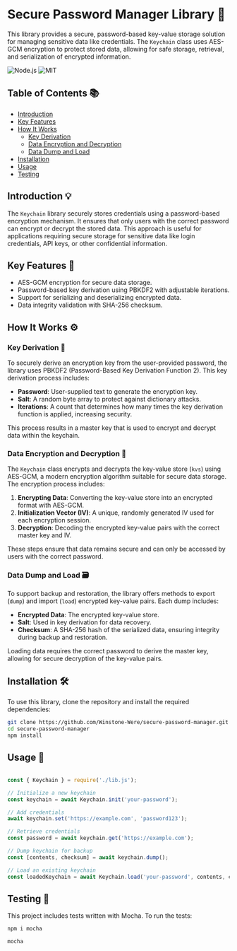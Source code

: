 # Secure Password Manager Library 🔐

This library provides a secure, password-based key-value storage solution for managing sensitive data like credentials. The `Keychain` class uses AES-GCM encryption to protect stored data, allowing for safe storage, retrieval, and serialization of encrypted information.

![Node.js](https://img.shields.io/badge/Node.js-339933?style=flat&logo=node.js&logoColor=white)
![MIT](https://img.shields.io/badge/License-MIT-green)

## Table of Contents 📚

- [Introduction](#introduction)
- [Key Features](#key-features)
- [How It Works](#how-it-works)
  - [Key Derivation](#key-derivation)
  - [Data Encryption and Decryption](#data-encryption-and-decryption)
  - [Data Dump and Load](#data-dump-and-load)
- [Installation](#installation)
- [Usage](#usage)
- [Testing](#testing)

## Introduction 💡

The `Keychain` library securely stores credentials using a password-based encryption mechanism. It ensures that only users with the correct password can encrypt or decrypt the stored data. This approach is useful for applications requiring secure storage for sensitive data like login credentials, API keys, or other confidential information.

## Key Features 🔑

- AES-GCM encryption for secure data storage.
- Password-based key derivation using PBKDF2 with adjustable iterations.
- Support for serializing and deserializing encrypted data.
- Data integrity validation with SHA-256 checksum.

## How It Works ⚙️

### Key Derivation 🔑

To securely derive an encryption key from the user-provided password, the library uses PBKDF2 (Password-Based Key Derivation Function 2). This key derivation process includes:

- **Password**: User-supplied text to generate the encryption key.
- **Salt**: A random byte array to protect against dictionary attacks.
- **Iterations**: A count that determines how many times the key derivation function is applied, increasing security.

This process results in a master key that is used to encrypt and decrypt data within the keychain.

### Data Encryption and Decryption 🔐

The `Keychain` class encrypts and decrypts the key-value store (`kvs`) using AES-GCM, a modern encryption algorithm suitable for secure data storage. The encryption process includes:

1. **Encrypting Data**: Converting the key-value store into an encrypted format with AES-GCM.
2. **Initialization Vector (IV)**: A unique, randomly generated IV used for each encryption session.
3. **Decryption**: Decoding the encrypted key-value pairs with the correct master key and IV.

These steps ensure that data remains secure and can only be accessed by users with the correct password.

### Data Dump and Load 🗃️

To support backup and restoration, the library offers methods to export (`dump`) and import (`load`) encrypted key-value pairs. Each dump includes:

- **Encrypted Data**: The encrypted key-value store.
- **Salt**: Used in key derivation for data recovery.
- **Checksum**: A SHA-256 hash of the serialized data, ensuring integrity during backup and restoration.

Loading data requires the correct password to derive the master key, allowing for secure decryption of the key-value pairs.

## Installation 🛠️

To use this library, clone the repository and install the required dependencies:

```bash
git clone https://github.com/Winstone-Were/secure-password-manager.git
cd secure-password-manager
npm install

```

## Usage 🚀


```javascript

const { Keychain } = require('./lib.js');

// Initialize a new keychain
const keychain = await Keychain.init('your-password');

// Add credentials
await keychain.set('https://example.com', 'password123');

// Retrieve credentials
const password = await keychain.get('https://example.com');

// Dump keychain for backup
const [contents, checksum] = await keychain.dump();

// Load an existing keychain
const loadedKeychain = await Keychain.load('your-password', contents, checksum);

```

## Testing 🧪

This project includes tests written with Mocha. To run the tests:

```bash
npm i mocha

mocha
```
